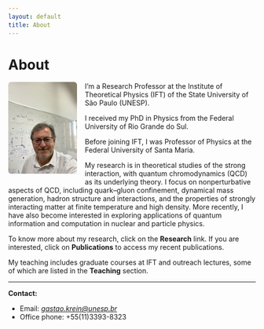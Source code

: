 ```yaml
---
layout: default
title: About
---
```


# About

<img src="/assets/images/gkrein.jpg" alt="Photo of Gastão Krein" style="max-width: 140px; float: left; margin: 0 1rem 1rem 0; border-radius: 6px;">

I’m a Research Professor at the Institute of Theoretical Physics (IFT) of the State University of São Paulo (UNESP). 

I received my PhD in Physics from the Federal University of Rio Grande do Sul. 

Before joining IFT, I was Professor of Physics at the Federal University of Santa Maria.

My research is in theoretical studies of the strong interaction, with quantum chromodynamics (QCD) as its underlying theory. I focus on nonperturbative aspects of QCD, including quark–gluon confinement, dynamical mass generation, hadron structure and interactions, and the properties of strongly interacting matter at finite temperature and high density. More recently, I have also become interested in exploring applications of quantum information and computation in nuclear and particle physics.

To know more about my research, click on the **Research** link. If you are interested, click on **Publications** to access my recent publications. 

My teaching includes graduate courses at IFT and outreach lectures, some of which are listed in the **Teaching** section.

--- 
**Contact:**  
- Email: *gastao.krein@unesp.br*
- Office phone: +55(11)3393-8323
